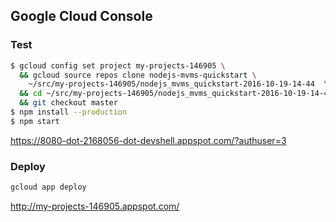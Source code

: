 ## Google Cloud Console

### Test

```bash
$ gcloud config set project my-projects-146905 \
  && gcloud source repos clone nodejs-mvms-quickstart \
    ~/src/my-projects-146905/nodejs_mvms_quickstart-2016-10-19-14-44  \
  && cd ~/src/my-projects-146905/nodejs_mvms_quickstart-2016-10-19-14-44/1-hello-world \
  && git checkout master
$ npm install --production
$ npm start
```

https://8080-dot-2168056-dot-devshell.appspot.com/?authuser=3

### Deploy

```bash
gcloud app deploy
```

http://my-projects-146905.appspot.com/